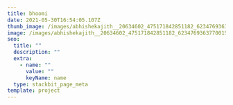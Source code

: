 ```yaml
---
title: bhoomi
date: 2021-05-30T16:54:05.107Z
thumb_image: /images/abhishekajith__20634602_475171842851182_6234769363770015744_n.jpg
image: /images/abhishekajith__20634602_475171842851182_6234769363770015744_n.jpg
seo:
  title: ""
  description: ""
  extra:
    - name: ""
      value: ""
      keyName: name
  type: stackbit_page_meta
template: project
---
```

